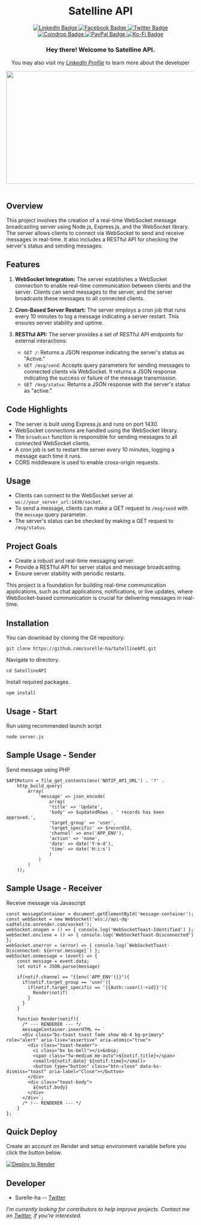 

<div align="center">
	<h1>Satelline API</h1>
</div>
<div id="badges" align="center">
    <a href="https://www.linkedin.com/in/harold-eustaquio-b13190237/">
    <img src="https://img.shields.io/badge/LinkedIn-blue?style=for-the-badge&logo=linkedin&logoColor=white" alt="LinkedIn Badge"/>
    </a>
    <a href="#">
     <img src="https://img.shields.io/badge/Facebook-blue?style=for-the-badge&logo=facebook&logoColor=white" alt="Facebook Badge"/>
    </a>
    <a href="https://twitter.com/escolidista1">
     <img src="https://img.shields.io/badge/Twitter-blue?style=for-the-badge&logo=twitter&logoColor=white" alt="Twitter Badge"/>
    </a>
    <br>
    <a href="https://coindrop.to/surelle">
     <img src="https://img.shields.io/badge/Coindrop-orange?style=for-the-badge&logo=coins&logoColor=white" alt="Coindrop Badge"/>
    </a>
    <a href="https://paypal.me/surelleha">
     <img src="https://img.shields.io/badge/PayPal-orange?style=for-the-badge&logo=paypal&logoColor=white" alt="PayPal Badge"/>
    </a>
    <a href="https://ko-fi.com/surelle">
     <img src="https://img.shields.io/badge/KoFi-orange?style=for-the-badge&logo=ko-fi&logoColor=white" alt="Ko-Fi Badge"/>
    </a>
  </div>
  <div align="center">
	  <img src="https://komarev.com/ghpvc/?username=surelle-ha&style=flat-square&color=blue" alt=""/>
	  <h3>Hey there! Welcome to Satelline API.</h3>
	  <p>You may also visit my <i><a href="https://www.linkedin.com/in/surellejs/">LinkedIn Profile</a></i> to learn more about the developer</p>
  <img src="https://visme.co/blog/wp-content/uploads/2020/02/header-1200.gif" width="600" height="300"/><br><br>
</div>

## Overview
This project involves the creation of a real-time WebSocket message broadcasting server using Node.js, Express.js, and the WebSocket library. The server allows clients to connect via WebSocket to send and receive messages in real-time. It also includes a RESTful API for checking the server's status and sending messages.

## Features
1. **WebSocket Integration:** The server establishes a WebSocket connection to enable real-time communication between clients and the server. Clients can send messages to the server, and the server broadcasts these messages to all connected clients.

2. **Cron-Based Server Restart:** The server employs a cron job that runs every 10 minutes to log a message indicating a server restart. This ensures server stability and uptime.

3. **RESTful API:** The server provides a set of RESTful API endpoints for external interactions:
   - `GET /`: Returns a JSON response indicating the server's status as "Active."
   - `GET /msg/send`: Accepts query parameters for sending messages to connected clients via WebSocket. It returns a JSON response indicating the success or failure of the message transmission.
   - `GET /msg/status`: Returns a JSON response with the server's status as "active."

## Code Highlights
- The server is built using Express.js and runs on port 1430.
- WebSocket connections are handled using the WebSocket library.
- The `broadcast` function is responsible for sending messages to all connected WebSocket clients.
- A cron job is set to restart the server every 10 minutes, logging a message each time it runs.
- CORS middleware is used to enable cross-origin requests.

## Usage
- Clients can connect to the WebSocket server at `ws://your_server_url:1430/socket`.
- To send a message, clients can make a GET request to `/msg/send` with the `message` query parameter.
- The server's status can be checked by making a GET request to `/msg/status`.

## Project Goals
- Create a robust and real-time messaging server.
- Provide a RESTful API for server status and message broadcasting.
- Ensure server stability with periodic restarts.

This project is a foundation for building real-time communication applications, such as chat applications, notifications, or live updates, where WebSocket-based communication is crucial for delivering messages in real-time.

## Installation
You can download by cloning the Git repository:

    git clone https://github.com/surelle-ha/SatellineAPI.git
   
Navigate to directory.

    cd SatellineAPI
 
Install required packages.

    npm install

 ## Usage - Start
Run using recommended launch script

    node server.js
    
 ## Sample Usage - Sender
 Send message using PHP

    $APIReturn = file_get_contents(env('NOTIF_API_URL') . '?' . 
	    http_build_query(
	        array(
	            'message' => json_encode(
	                array(
	                'title' => 'Update',
	                'body' => $updatedRows . ' records has been approved.',
	                'target_group' => 'user',
	                'target_specific' => $recordId,
	                'channel' => env('APP_ENV'),
	                'action' => 'none',
	                'date' => date('Y-m-d'),
	                'time' => date('H:i:s')
	                )
	            )
	        )
	    ));
    
 ## Sample Usage - Receiver
 Receive message via Javascript
 
	const messageContainer = document.getElementById('message-container');
	const webSocket = new WebSocket('wss://api-dq-sadtelite.onrender.com/socket'); 
	webSocket.onopen = () => { console.log('WebSocketToast-Identified') }; 
	webSocket.onclose = () => { console.log('WebSocketToast-Disconnected') }; 
	webSocket.onerror = (error) => { console.log(`WebSocketToast-Disconnected: ${error.message}`) };
	webSocket.onmessage = (event) => {
	    const message = event.data; 
	    let notif = JSON.parse(message) 

	    if(notif.channel == "{{env('APP_ENV')}}"){
	      if(notif.target_group == 'user'){
	        if(notif.target_specific == '{{Auth::user()->id}}'){
	          Render(notif)
	        }
	      }
	    }

	    function Render(notif){
	      /* --- RENDERER --- */
	      messageContainer.innerHTML += `
	      <div class="bs-toast toast fade show mb-4 bg-primary" role="alert" aria-live="assertive" aria-atomic="true">
	        <div class="toast-header">
	          <i class="bx bx-bell"></i>&nbsp;
	          <span class="fw-medium me-auto">${notif.title}</span>
	          <small>${notif.date} ${notif.time}</small>
	          <button type="button" class="btn-close" data-bs-dismiss="toast" aria-label="Close"></button>
	        </div>
	        <div class="toast-body">
	          ${notif.body}
	        </div>
	      </div>`;
	      /* !-- RENDERER --- */
	    }
	};
	    
 ## Quick Deploy
 Create an account on Render and setup environment variable before you click the button below. 
 
 [![Deploy to Render](https://render.com/images/deploy-to-render-button.svg)](https://render.com/deploy?repo=https://github.com/surelle-ha/SatellineAPI.git)

## Developer

 - Surelle-ha -- [Twitter](https://twitter.com/escolidista1)
 
 _I'm currently looking for contributors to help improve projects. Contact me on [Twitter](https://twitter.com/escolidista1), if you're interested._
